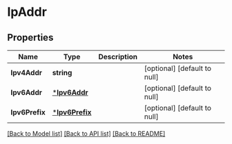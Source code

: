 # IpAddr

## Properties
Name | Type | Description | Notes
------------ | ------------- | ------------- | -------------
**Ipv4Addr** | **string** |  | [optional] [default to null]
**Ipv6Addr** | [***Ipv6Addr**](Ipv6Addr.md) |  | [optional] [default to null]
**Ipv6Prefix** | [***Ipv6Prefix**](Ipv6Prefix.md) |  | [optional] [default to null]

[[Back to Model list]](../README.md#documentation-for-models) [[Back to API list]](../README.md#documentation-for-api-endpoints) [[Back to README]](../README.md)

